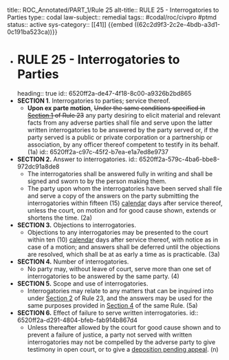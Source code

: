 title:: ROC_Annotated/PART_1/Rule 25
alt-title:: RULE 25 - Interrogatories to Parties
type:: codal
law-subject:: remedial
tags:: #codal/roc/civpro #ptmd
status:: active
sys-category:: [[41]]
{{embed ((62c2d9f3-2c2e-4bdb-a3d1-0c191ba523ca))}}

- # RULE 25 - Interrogatories to Parties
  heading:: true
  id:: 6520ff2a-de47-4f18-8c00-a9326b2bd865
- **SECTION 1**. Interrogatories to parties; service thereof.
	- **Upon ex parte motion**, ~~Under the same conditions specified in [Section 1](((62c12fd7-028c-4c82-9070-bf192746d090))) of Rule 23~~ any party desiring to elicit material and relevant facts from any adverse parties shall file and serve upon the latter written interrogatories to be answered by the party served or, if the party served is a public or private corporation or a partnership or association, by any officer thereof competent to testify in its behalf. (1a)
	  id:: 6520ff2a-c97c-45f2-b7ea-e1a7ed8e9737
- **SECTION 2.** Answer to interrogatories.
  id:: 6520ff2a-579c-4ba6-bbe8-972dc91a8de8
	- The interrogatories shall be answered fully in writing and shall be signed and sworn to by the person making them.
	- The party upon whom the interrogatories have been served shall file and serve a copy of the answers on the party submitting the interrogatories within fifteen (15) <ins>calendar</ins> days after service thereof, unless the court, on motion and for good cause shown, extends or shortens the time. (2a)
- **SECTION 3.** Objections to interrogatories.
	- Objections to any interrogatories may be presented to the court within ten (10) <ins>calendar</ins> days after service thereof, with notice as in case of a motion; and answers shall be deferred until the objections are resolved, which shall be at as early a time as is practicable. (3a)
- **SECTION 4.** Number of interrogatories.
	- No party may, without leave of court, serve more than one set of interrogatories to be answered by the same party. (4)
- **SECTION 5.** Scope and use of interrogatories.
	- Interrogatories may relate to any matters that can be inquired into under [Section 2](((62c12fd7-08d2-4479-8476-bd3d6ebe46e6))) of Rule 23, and the answers may be used for the same purposes provided in [Section 4](((62c12fd7-cfc7-4ab0-9f95-bc7320169ba8))) of the same Rule. (5a)
- **SECTION 6.** Effect of failure to serve written interrogatories.
  id:: 6520ff2a-d291-4804-bfeb-fab914b867d4
	- Unless thereafter allowed by the court for good cause shown and to prevent a failure of justice, a party not served with written interrogatories may not be compelled by the adverse party to give testimony in open court, or to give a [deposition pending appeal](((6520ff2a-9c68-46b4-9220-0ede5d37064e))). (n)